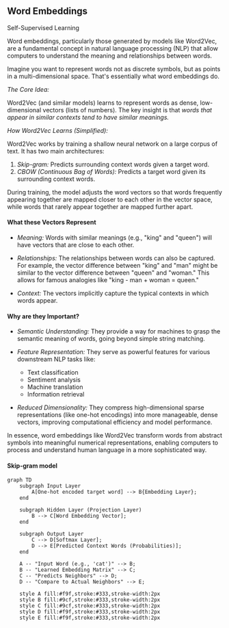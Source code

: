 
## Word Embeddings

Self-Supervised Learning

Word embeddings, particularly those generated by models like Word2Vec, are a fundamental concept
in natural language processing (NLP) that allow computers to understand the meaning and relationships
between words.

Imagine you want to represent words not as discrete symbols, but as points in a multi-dimensional
space. That's essentially what word embeddings do.


*The Core Idea:*

Word2Vec (and similar models) learns to represent words as dense, low-dimensional vectors (lists
of numbers). The key insight is that *words that appear in similar contexts tend to have similar meanings.*


*How Word2Vec Learns (Simplified):*

Word2Vec works by training a shallow neural network on a large corpus of text. It has two main architectures:

1. *Skip-gram:* Predicts surrounding context words given a target word.
2. *CBOW (Continuous Bag of Words):* Predicts a target word given its surrounding context words.

During training, the model adjusts the word vectors so that words frequently appearing together are mapped
closer to each other in the vector space, while words that rarely appear together are mapped further apart.


#### What these Vectors Represent

* *Meaning:* Words with similar meanings (e.g., "king" and "queen") will have vectors that are close to each other.

* *Relationships:* The relationships between words can also be captured. For example, the
  vector difference between "king" and "man" might be similar to the vector difference between
  "queen" and "woman." This allows for famous analogies like "king - man + woman = queen."

* *Context:* The vectors implicitly capture the typical contexts in which words appear.


#### Why are they Important?

* *Semantic Understanding:* They provide a way for machines to grasp the semantic meaning
  of words, going beyond simple string matching.

* *Feature Representation:* They serve as powerful features for various downstream NLP tasks like:
    * Text classification
    * Sentiment analysis
    * Machine translation
    * Information retrieval

* *Reduced Dimensionality:* They compress high-dimensional sparse representations (like one-hot
  encodings) into more manageable, dense vectors, improving computational efficiency and model
  performance.

In essence, word embeddings like Word2Vec transform words from abstract symbols into meaningful
numerical representations, enabling computers to process and understand human language in a more
sophisticated way.


#### Skip-gram model

```mermaid
graph TD
    subgraph Input Layer
        A[One-hot encoded target word] --> B{Embedding Layer};
    end

    subgraph Hidden Layer (Projection Layer)
        B --> C[Word Embedding Vector];
    end

    subgraph Output Layer
        C --> D[Softmax Layer];
        D --> E[Predicted Context Words (Probabilities)];
    end

    A -- "Input Word (e.g., 'cat')" --> B;
    B -- "Learned Embedding Matrix" --> C;
    C -- "Predicts Neighbors" --> D;
    D -- "Compare to Actual Neighbors" --> E;

    style A fill:#f9f,stroke:#333,stroke-width:2px
    style B fill:#9cf,stroke:#333,stroke-width:2px
    style C fill:#9cf,stroke:#333,stroke-width:2px
    style D fill:#f9f,stroke:#333,stroke-width:2px
    style E fill:#f9f,stroke:#333,stroke-width:2px
```